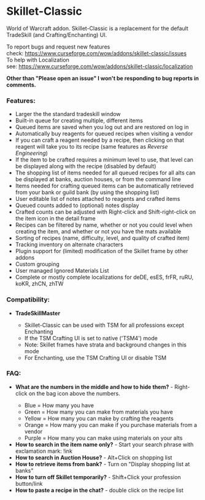 # Skillet-Classic
World of Warcraft addon. Skillet-Classic is a replacement for the default TradeSkill (and Crafting/Enchanting) UI.
<p>To report bugs and request new features check:&nbsp;<a href="https://www.curseforge.com/wow/addons/skillet-classic/issues">https://www.curseforge.com/wow/addons/skillet-classic/issues</a><br/>
To help with Localization see:&nbsp;<a href="https://www.curseforge.com/wow/addons/skillet-classic/localization">https://www.curseforge.com/wow/addons/skillet-classic/localization</a></p>
<p><strong>Other than "Please open an issue" I won't be responding to bug reports in comments.</strong></p>
<h3><strong>Features:</strong></h3>
<ul>
<li>Larger the the standard tradeskill window</li>
<li>Built-in queue for creating multiple, different items</li>
<li>Queued items are saved when you log out and are restored on log in</li>
<li>Automatically buy reagents for queued recipes when visiting a vendor</li>
<li>If you can craft a reagent needed by a recipe, then clicking on that reagent will take you to its recipe (same features as <em>Reverse Engineering</em>)</li>
<li>If the item to be crafted requires a minimum level to use, that level can be displayed along with the recipe (disabled by default)</li>
<li>The shopping list of items needed for all queued recipes for all alts can be displayed at banks, auction houses, or from the command line</li>
<li>Items needed for crafting queued items can be automatically retrieved from your bank or guild bank (by using the shopping list)</li>
<li>User editable list of notes attached to reagents and crafted items</li>
<li>Queued counts added to (optional) notes display</li>
<li>Crafted counts can be adjusted with Right-click and Shift-right-click on the item icon in the detail frame</li>
<li>Recipes can be filtered by name, whether or not you could level when creating the item, and whether or not you have the mats available</li>
<li>Sorting of recipes (name, difficulty, level, and quality of crafted item)</li>
<li>Tracking inventory on alternate characters</li>
<li>Plugin support for (limited) modification of the Skillet frame by other addons</li>
<li>Custom grouping</li>
<li>User managed Ignored Materials List</li>
<li>Complete or mostly complete localizations for deDE, esES, frFR, ruRU, koKR, zhCN, zhTW</li>
</ul>
<h3><strong>Compatibility:</strong></h3>
<ul>
<li><strong>TradeSkillMaster</strong></li>
<ul>
<li>Skillet-Classic can be used with TSM for all professions except Enchanting</li>
<li>If the TSM Crafting UI is set to native ('TSM4') mode</li>
<li>Note: Skillet frames have strata and background changes in this mode</li>
<li>For Enchanting, use the TSM Crafting UI or disable TSM </li>
</ul>
</ul>
<h3><strong>FAQ:</strong></h3>
<ul>
<li><strong>What are the numbers in the middle and how to hide them?</strong> - Right-click on the bag icon above the numbers.</li>
<ul>
<li>Blue = How many you have</li>
<li>Green = How many you can make from materials you have</li>
<li>Yellow = How many you can make by crafting the reagents</li>
<li>Orange = How many you can make if you purchase materials from a vendor</li>
<li>Purple = How many you can make using materials on your alts</li>
</ul>
<li><strong>How to search in the item name only?</strong> - Start your search phrase with exclamation mark: !ink</li>
<li><strong>How to search in Auction House?</strong> - Alt+Click on shopping list</li>
<li><strong>How to retrieve items from bank?</strong> - Turn on "Display shopping list at banks"</li>
<li><strong>How to turn off Skillet temporarily?</strong> - Shift+Click your profession button/link</li>
<li><strong>How to paste a recipe in the chat?</strong> - double click on the recipe list</li>
</ul>
</ul>
</ul>
